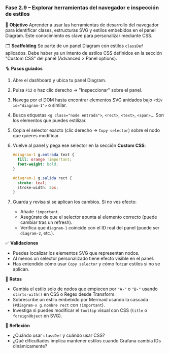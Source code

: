### Fase 2.9 – Explorar herramientas del navegador e inspección de estilos

🎯 **Objetivo**
Aprender a usar las herramientas de desarrollo del navegador para identificar clases, estructuras SVG y estilos embebidos en el panel Diagram. Este conocimiento es clave para personalizar mediante CSS.

🗂️ **Scaffolding**
Se parte de un panel Diagram con estilos `classDef` aplicados. Debe haber ya un intento de estilos CSS definidos en la sección "Custom CSS" del panel (Advanced > Panel options).

🪜 **Pasos guiados**

1. Abre el dashboard y ubica tu panel Diagram.

2. Pulsa `F12` o haz clic derecho → "Inspeccionar" sobre el panel.

3. Navega por el DOM hasta encontrar elementos SVG anidados bajo `<div id="diagram-1">` o similar.

4. Busca etiquetas `<g class="node entrada">`, `<rect>`, `<text>`, `<span>`… Son los elementos que puedes estilizar.

5. Copia el selector exacto (clic derecho → `Copy selector`) sobre el nodo que quieres modificar.

6. Vuelve al panel y pega ese selector en la sección **Custom CSS**:

   ```css
   #diagram-1 g.entrada text {
     fill: orange !important;
     font-weight: bold;
   }

   #diagram-1 g.salida rect {
     stroke: teal;
     stroke-width: 2px;
   }
   ```

7. Guarda y revisa si se aplican los cambios. Si no ves efecto:

   * Añade `!important`.
   * Asegúrate de que el selector apunta al elemento correcto (puede cambiar tras un refresh).
   * Verifica que `diagram-1` coincide con el ID real del panel (puede ser `diagram-2`, etc.).

✅ **Validaciones**

* Puedes localizar los elementos SVG que representan nodos.
* Al menos un selector personalizado tiene efecto visible en el panel.
* Has entendido cómo usar `Copy selector` y cómo forzar estilos si no se aplican.

🎯 **Retos**

* Cambia el estilo solo de nodos que empiecen por `"A-"` o `"B-"` usando `starts-with()` en CSS o Regex desde Transform.
* Sobrescribe un estilo embebido por Mermaid usando la cascada (`#diagram-x g.nombre rect` con `!important`).
* Investiga si puedes modificar el `tooltip` visual con CSS (`title` o `foreignObject` en SVG).

💬 **Reflexión**

* ¿Cuándo usar `classDef` y cuándo usar CSS?
* ¿Qué dificultades implica mantener estilos cuando Grafana cambia IDs dinámicamente?
